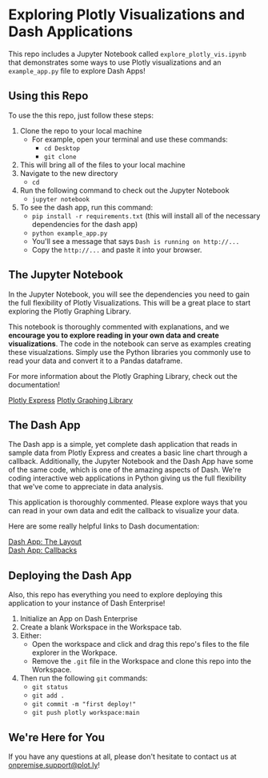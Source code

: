 # Exploring Plotly Visualizations and Dash Applications

This repo includes a Jupyter Notebook called `explore_plotly_vis.ipynb` that demonstrates some ways to use Plotly visualizations and an `example_app.py` file to explore Dash Apps!

## Using this Repo

To use the this repo, just follow these steps:
1. Clone the repo to your local machine
    * For example, open your terminal and use these commands:
        * `cd Desktop`
        * `git clone `
2. This will bring all of the files to your local machine
3. Navigate to the new directory 
    * `cd `
4. Run the following command to check out the Jupyter Notebook
    * `jupyter notebook`
5. To see the dash app, run this command:
    * `pip install -r requirements.txt` (this will install all of the necessary dependencies for the dash app)
    * `python example_app.py`
    * You'll see a message that says `Dash is running on http://...`
    * Copy the `http://...` and paste it into your browser.

## The Jupyter Notebook

In the Jupyter Notebook, you will see the dependencies you need to gain the full flexibility of Plotly Visualizations. This will be a great place to start exploring the Plotly Graphing Library.

This notebook is thoroughly commented with explanations, and we **encourage you to explore reading in your own data and create visualizations**. The code in the notebook can serve as examples creating these visualzations. Simply use the Python libraries you commonly use to read your data and convert it to a Pandas dataframe.

For more information about the Plotly Graphing Library, check out the documentation!

[Plotly Express](https://plotly.com/python/plotly-express/)
[Plotly Graphing Library](https://plotly.com/python/)

## The Dash App

The Dash app is a simple, yet complete dash application that reads in sample data from Plotly Express and creates a basic line chart through a callback. Additionally, the Jupyter Notebook and the Dash App have some of the same code, which is one of the amazing aspects of Dash. We're coding interactive web applications in Python giving us the full flexibility that we've come to appreciate in data analysis.

This application is thoroughly commented. Please explore ways that you can read in your own data and edit the callback to visualize your data.

Here are some really helpful links to Dash documentation: 

[Dash App: The Layout](https://dash.plotly.com/layout)  
[Dash App: Callbacks](https://dash.plotly.com/basic-callbacks)

## Deploying the Dash App

Also, this repo has everything you need to explore deploying this application to your instance of Dash Enterprise! 

1. Initialize an App on Dash Enterprise 
2. Create a blank Workspace in the Workspace tab.
3. Either: 
    * Open the workspace and click and drag this repo's files to the file explorer in the Workpace.
    * Remove the `.git` file in the Workspace and clone this repo into the Workspace.
4. Then run the following `git` commands:
    * `git status`
    * `git add .`
    * `git commit -m "first deploy!"`
    * `git push plotly workspace:main`

## We're Here for You

If you have any questions at all, please don't hesitate to contact us at onpremise.support@plot.ly!